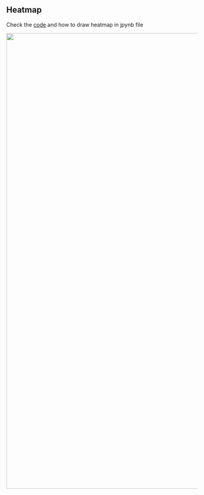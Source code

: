 ## Heatmap

Check the [code](https://github.com/vanngocthuyla/Data_Analysis/scripts/jpynb/Heatmap.ipynb) and how to draw heatmap in jpynb file

<img src='https://vanngocthuyla.github.io/Data_Analysis/images/sequencing/Heatmap.jpg' width="1200">
